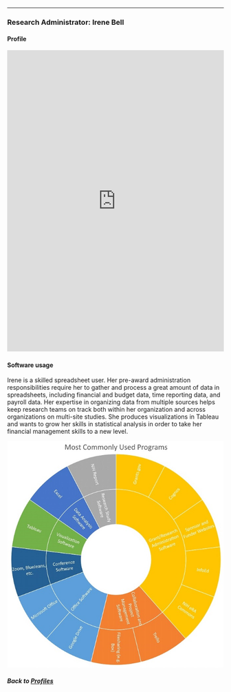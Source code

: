 ---
### Research Administrator: Irene Bell
#### Profile

<embed src="https://docs.google.com/viewer?url=https://github.com/data2health/CTS-Personas/raw/master/docs/assets/ResearchAdministrator_PersonaProfile.pdf&embedded=true" style="width:100%; height:700px;" frameborder="0" />
<br>

#### Software usage

Irene is a skilled spreadsheet user. Her pre-award administration responsibilities require her to gather and process a great amount of data in spreadsheets, including financial and budget data, time reporting data, and payroll data. Her expertise in organizing data from multiple sources helps keep research teams on track both within her organization and across organizations on multi-site studies. She produces visualizations in Tableau and wants to grow her skills in statistical analysis in order to take her financial management skills to a new level.

![](../../images/ResearchAdministrator_SC.jpg)

##### Back to [Profiles](index.md)
